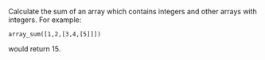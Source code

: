 Calculate the sum of an array which contains integers and other arrays with integers.
For example:

```
array_sum([1,2,[3,4,[5]]])
```

would return 15. 

